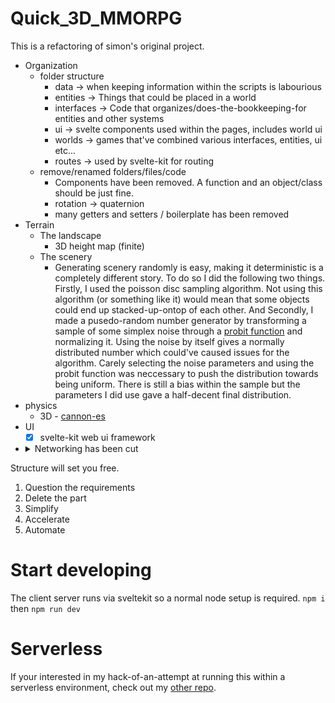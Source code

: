 # Quick_3D_MMORPG

This is a refactoring of simon's original project.

- Organization
  - folder structure
    - data -> when keeping information within the scripts is labourious
    - entities -> Things that could be placed in a world
    - interfaces -> Code that organizes/does-the-bookkeeping-for entities and other systems
    - ui -> svelte components used within the pages, includes world ui
    - worlds -> games that've combined various interfaces, entities, ui etc...
    - routes -> used by svelte-kit for routing
  - remove/renamed folders/files/code
    - Components have been removed. A function and an object/class should be just fine.
    - rotation -> quaternion
    - many getters and setters / boilerplate has been removed
- Terrain
  - The landscape
    - 3D height map (finite)
  - The scenery
    - Generating scenery randomly is easy, making it deterministic is a completely different story. To do so I did the following two things. Firstly, I used the poisson disc sampling algorithm. Not using this algorithm (or something like it) would mean that some objects could end up stacked-up-ontop of each other. And Secondly, I made a pusedo-random number generator by transforming a sample of some simplex noise through a [probit function](https://en.wikipedia.org/wiki/Probit) and normalizing it. Using the noise by itself gives a normally distributed number which could've caused issues for the algorithm. Carely selecting the noise parameters and using the probit function was neccessary to push the distribution towards being uniform. There is still a bias within the sample but the parameters I did use gave a half-decent final distribution.
- physics
  - 3D - [cannon-es](https://github.com/pmndrs/cannon-es)
- UI
  - [x] svelte-kit web ui framework
- <details>
  <summary>Networking has been cut</summary>
  In an attempt to simplify further I've cut out the server folder. This is to focus on other issues first. It also doesn't make as much sense as it previously did considering the introduction of sveltekit within the client folder. Progress will be made within a local environment. Later down the road we'll look into dedicated servers.
</details>

Structure will set you free.

1. Question the requirements
2. Delete the part
3. Simplify
4. Accelerate
5. Automate

# Start developing

The client server runs via sveltekit so a normal node setup is required. `npm i` then `npm run dev`

# Serverless

If your interested in my hack-of-an-attempt at running this within a serverless environment, check out my [other repo](https://github.com/DefinitelyMaybe/glowing-octo-train).
